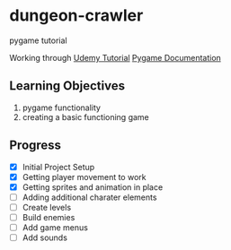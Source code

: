 # dungeon-crawler
pygame tutorial

Working through [Udemy Tutorial](https://www.udemy.com/course/pygame-dungeon-crawler/)
[Pygame Documentation](https://www.pygame.org/docs/)

## Learning Objectives
1. pygame functionality
2. creating a basic functioning game

## Progress
- [x] Initial Project Setup
- [x] Getting player movement to work
- [x] Getting sprites and animation in place
- [ ] Adding additional charater elements
- [ ] Create levels
- [ ] Build enemies
- [ ] Add game menus
- [ ] Add sounds